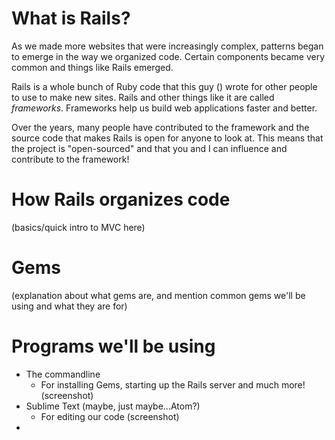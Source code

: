 # What is Rails?

As we made more websites that were increasingly complex, patterns began to emerge in the way we organized code.  Certain components became very common and things like Rails emerged.

Rails is a whole bunch of Ruby code that this guy () wrote for other people to use to make new sites.  Rails and other things like it are called *frameworks*. Frameworks help us build web applications faster and better.

Over the years, many people have contributed to the framework and the source code that makes Rails is open for anyone to look at.  This means that the project is "open-sourced" and that you and I can influence and contribute to the framework!

# How Rails organizes code

(basics/quick intro to MVC here)

# Gems

(explanation about what gems are, and mention common gems we'll be using and what they are for)

# Programs we'll be using

* The commandline
    *  For installing Gems, starting up the Rails server and much more! (screenshot)
* Sublime Text (maybe, just maybe...Atom?)
    *  For editing our code (screenshot)
*
